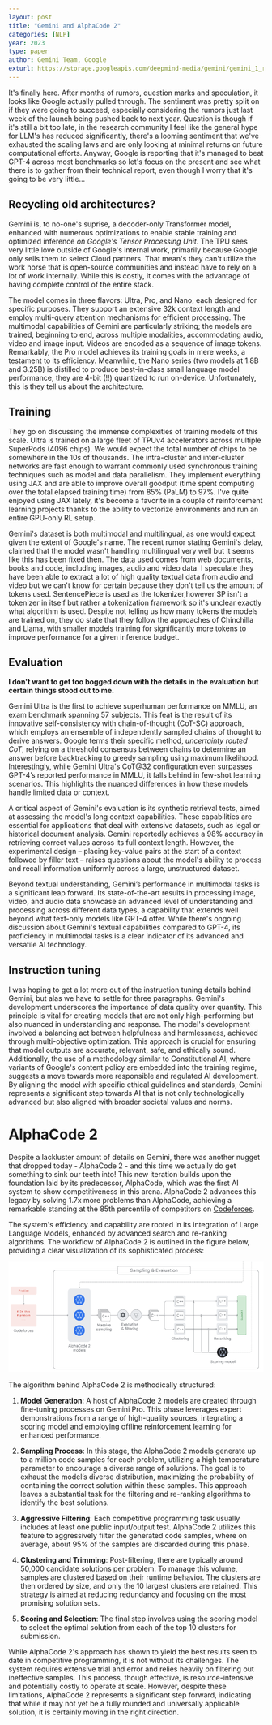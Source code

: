 ```yaml
---
layout: post
title: "Gemini and AlphaCode 2"
categories: [NLP]
year: 2023
type: paper
author: Gemini Team, Google
exturl: https://storage.googleapis.com/deepmind-media/gemini/gemini_1_report.pdf
---
```


It's finally here. After months of rumors, question marks and speculation, it looks like Google actually pulled through. The sentiment was pretty split on if they were going to succeed, especially considering the rumors just last week of the launch being pushed back to next year. Question is though if it's still a bit too late, in the research community I feel like the general hype for LLM's has reduced significantly, there's a looming sentiment that we've exhausted the scaling laws and are only looking at minimal returns on future computational efforts. Anyway, Google is reporting that it's managed to beat GPT-4 across most benchmarks so let's focus on the present and see what there is to gather from their technical report, even though I worry that it's going to be very little...

## Recycling old architectures?

Gemini is, to no-one's suprise, a decoder-only Transformer model, enhanced with numerous optimizations to enable stable training and optimized inference _on Google's Tensor Processing Unit_. The TPU sees very little love outside of Google's internal work, primarily because Google only sells them to select Cloud partners. That mean's they can't utilize the work horse that is open-source communities and instead have to rely on a lot of work internally. While this is costly, it comes with the advantage of having complete control of the entire stack.

The model comes in three flavors: Ultra, Pro, and Nano, each designed for specific purposes. They support an extensive 32k context length and employ multi-query attention mechanisms for efficient processing. The multimodal capabilities of Gemini are particularly striking; the models are trained, beginning to end, across multiple modalities, accommodating audio, video and image input. Videos are encoded as a sequence of image tokens. Remarkably, the Pro model achieves its training goals in mere weeks, a testament to its efficiency. Meanwhile, the Nano series (two models at 1.8B and 3.25B) is distilled to produce best-in-class small language model performance, they are 4-bit (!!) quantized to run on-device. Unfortunately, this is they tell us about the architecture.

## Training

They go on discussing the immense complexities of training models of this scale. Ultra is trained on a large fleet of TPUv4 accelerators across multiple SuperPods (4096 chips). We would expect the total number of chips to be somewhere in the 10s of thousands. The intra-cluster and inter-cluster networks are fast enough to warrant commonly used synchronous training techniques such as model and data parallelism. They implement everything using JAX and are able to improve overall goodput (time spent computing over the total elapsed training time) from 85% (PaLM) to 97%. I've quite enjoyed using JAX lately, it's become a favorite in a couple of reinforcement learning projects thanks to the ability to vectorize environments and run an entire GPU-only RL setup.

Gemini's dataset is both multimodal and multilingual, as one would expect given the extent of Google's name. The recent rumor stating Gemini's delay, claimed that the model wasn't handling multilingual very well but it seems like this has been fixed then. The data used comes from web documents, books and code, including images, audio and video data. I speculate they have been able to extract a lot of high quality textual data from audio and video but we can't know for certain because they don't tell us the amount of tokens used. SentencePiece is used as the tokenizer,however SP isn't a tokenizer in itself but rather a tokenization framework so it's unclear exactly what algorithm is used. Despite not telling us how many tokens the models are trained on, they do state that they follow the approaches of Chinchilla and Llama, with smaller models training for significantly more tokens to improve performance for a given inference budget.

## Evaluation

**I don't want to get too bogged down with the details in the evaluation but certain things stood out to me.**

Gemini Ultra is the first to achieve superhuman performance on MMLU, an exam benchmark spanning 57 subjects. This feat is the result of its innovative self-consistency with chain-of-thought (CoT-SC) approach, which employs an ensemble of independently sampled chains of thought to derive answers. Google terms their specific method, _uncertainty routed CoT_, relying on a threshold consensus between chains to determine an answer before backtracking to greedy sampling using maximum likelihood. Interestingly, while Gemini Ultra's CoT@32 configuration even surpasses GPT-4’s reported performance in MMLU, it falls behind in few-shot learning scenarios. This highlights the nuanced differences in how these models handle limited data or context.

A critical aspect of Gemini's evaluation is its synthetic retrieval tests, aimed at assessing the model's long context capabilities. These capabilities are essential for applications that deal with extensive datasets, such as legal or historical document analysis. Gemini reportedly achieves a 98% accuracy in retrieving correct values across its full context length. However, the experimental design – placing key-value pairs at the start of a context followed by filler text – raises questions about the model's ability to process and recall information uniformly across a large, unstructured dataset.

Beyond textual understanding, Gemini’s performance in multimodal tasks is a significant leap forward. Its state-of-the-art results in processing image, video, and audio data showcase an advanced level of understanding and processing across different data types, a capability that extends well beyond what text-only models like GPT-4 offer. While there's ongoing discussion about Gemini's textual capabilities compared to GPT-4, its proficiency in multimodal tasks is a clear indicator of its advanced and versatile AI technology.

## Instruction tuning

I was hoping to get a lot more out of the instruction tuning details behind Gemini, but alas we have to settle for three paragraphs. Gemini's development underscores the importance of data quality over quantity. This principle is vital for creating models that are not only high-performing but also nuanced in understanding and response. The model's development involved a balancing act between helpfulness and harmlessness, achieved through multi-objective optimization. This approach is crucial for ensuring that model outputs are accurate, relevant, safe, and ethically sound. Additionally, the use of a methodology similar to Constitutional AI, where variants of Google's content policy are embedded into the training regime, suggests a move towards more responsible and regulated AI development. By aligning the model with specific ethical guidelines and standards, Gemini represents a significant step towards AI that is not only technologically advanced but also aligned with broader societal values and norms.

# AlphaCode 2

Despite a lackluster amount of details on Gemini, there was another nugget that dropped today - AlphaCode 2 - and this time we actually do get something to sink our teeth into! This new iteration builds upon the foundation laid by its predecessor, AlphaCode, which was the first AI system to show competitiveness in this arena. AlphaCode 2 advances this legacy by solving 1.7x more problems than AlphaCode, achieving a remarkable standing at the 85th percentile of competitors on [Codeforces](https://en.wikipedia.org/wiki/Codeforces).

The system's efficiency and capability are rooted in its integration of Large Language Models, enhanced by advanced search and re-ranking algorithms. The workflow of AlphaCode 2 is outlined in the figure below, providing a clear visualization of its sophisticated process:

![](/public/images/alphacode2samplingeval.png)

The algorithm behind AlphaCode 2 is methodically structured:

1. **Model Generation**: A host of AlphaCode 2 models are created through fine-tuning processes on Gemini Pro. This phase leverages expert demonstrations from a range of high-quality sources, integrating a scoring model and employing offline reinforcement learning for enhanced performance.

2. **Sampling Process**: In this stage, the AlphaCode 2 models generate up to a million code samples for each problem, utilizing a high temperature parameter to encourage a diverse range of solutions. The goal is to exhaust the model’s diverse distribution, maximizing the probability of containing the correct solution within these samples. This approach leaves a substantial task for the filtering and re-ranking algorithms to identify the best solutions.

3. **Aggressive Filtering**: Each competitive programming task usually includes at least one public input/output test. AlphaCode 2 utilizes this feature to aggressively filter the generated code samples, where on average, about 95% of the samples are discarded during this phase.

4. **Clustering and Trimming**: Post-filtering, there are typically around 50,000 candidate solutions per problem. To manage this volume, samples are clustered based on their runtime behavior. The clusters are then ordered by size, and only the 10 largest clusters are retained. This strategy is aimed at reducing redundancy and focusing on the most promising solution sets.

5. **Scoring and Selection**: The final step involves using the scoring model to select the optimal solution from each of the top 10 clusters for submission.

While AlphaCode 2's approach has shown to yield the best results seen to date in competitive programming, it is not without its challenges. The system requires extensive trial and error and relies heavily on filtering out ineffective samples. This process, though effective, is resource-intensive and potentially costly to operate at scale. However, despite these limitations, AlphaCode 2 represents a significant step forward, indicating that while it may not yet be a fully rounded and universally applicable solution, it is certainly moving in the right direction.
